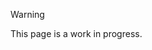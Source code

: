 > [!WARNING]
> This page is a work in progress.

<!-- TODO:

- Grid of examples with short descriptions
- Instructions for how to run the examples. -->
